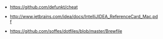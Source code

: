 
- https://github.com/defunkt/cheat

- http://www.jetbrains.com/idea/docs/IntelliJIDEA_ReferenceCard_Mac.pdf

- https://github.com/soffes/dotfiles/blob/master/Brewfile

